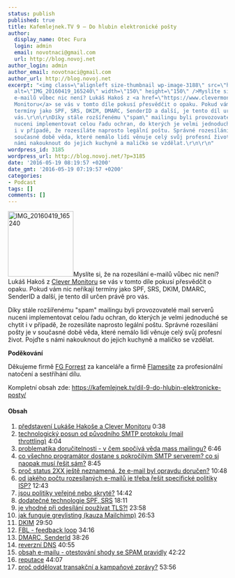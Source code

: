 ```yaml
---
status: publish
published: true
title: Kafemlejnek.TV 9 – Do hlubin elektronické pošty
author:
  display_name: Otec Fura
  login: admin
  email: novotnaci@gmail.com
  url: http://blog.novoj.net
author_login: admin
author_email: novotnaci@gmail.com
author_url: http://blog.novoj.net
excerpt: "<img class=\"alignleft size-thumbnail wp-image-3188\" src=\"http://blog.novoj.net/binary/2016/05/IMG_20160419_165240-150x150.jpg\"
  alt=\"IMG_20160419_165240\" width=\"150\" height=\"150\" />Myslíte si, že na rozesílání
  e-mailů vůbec nic není? Lukáš Hakoš z <a href=\"https://www.clevermonitor.com/cz/\">Clever
  Monitoru</a> se vás v tomto díle pokusí přesvědčit o opaku. Pokud vám nic neříkají
  termíny jako SPF, SRS, DKIM, DMARC, SenderID a další, je tento díl určen právě pro
  vás.\r\n\r\nDíky stále rozšířenému \"spam\" mailingu byli provozovatelé mail serverů
  nuceni implementovat celou řadu ochran, do kterých je velmi jednoduché se chytit
  i v případě, že rozesíláte naprosto legální poštu. Správné rozesílání pošty je v
  současné době věda, které nemálo lidí věnuje celý svůj profesní život. Pojďte s
  námi nakouknout do jejich kuchyně a maličko se vzdělat.\r\n\r\n"
wordpress_id: 3185
wordpress_url: http://blog.novoj.net/?p=3185
date: '2016-05-19 08:19:57 +0200'
date_gmt: '2016-05-19 07:19:57 +0200'
categories:
- Podcast
tags: []
comments: []
---
```

<p><img class="alignleft size-thumbnail wp-image-3188" src="http://blog.novoj.net/binary/2016/05/IMG_20160419_165240-150x150.jpg" alt="IMG_20160419_165240" width="150" height="150" />Myslíte si, že na rozesílání e-mailů vůbec nic není? Lukáš Hakoš z <a href="https://www.clevermonitor.com/cz/">Clever Monitoru</a> se vás v tomto díle pokusí přesvědčit o opaku. Pokud vám nic neříkají termíny jako SPF, SRS, DKIM, DMARC, SenderID a další, je tento díl určen právě pro vás.</p>
<p>Díky stále rozšířenému "spam" mailingu byli provozovatelé mail serverů nuceni implementovat celou řadu ochran, do kterých je velmi jednoduché se chytit i v případě, že rozesíláte naprosto legální poštu. Správné rozesílání pošty je v současné době věda, které nemálo lidí věnuje celý svůj profesní život. Pojďte s námi nakouknout do jejich kuchyně a maličko se vzdělat.</p>
<p><a id="more"></a><a id="more-3185"></a></p>
<p><strong>Poděkování</strong></p>
<p>Děkujeme firmě <a href="http://www.fg.cz/">FG Forrest</a> za kanceláře a firmě <a href="http://www.flamesite.cz/">Flamesite</a> za profesionální natočení a sestříhání dílu.</p>
<p>Kompletní obsah zde: <a href="https://kafemlejnek.tv/dil-9-do-hlubin-elektronicke-posty/" target="_blank">https://kafemlejnek.tv/dil-9-do-hlubin-elektronicke-posty/</a></p>
<h4>Obsah</h4>
<ol>
<li><a href="http://www.youtube.com/watch?v=xoccOazQNYU&amp;t=0m38s">představení Lukáše Hakoše a Clever Monitoru</a> 0:38</li>
<li><a href="http://www.youtube.com/watch?v=xoccOazQNYU&amp;t=4m04s">technologický posun od původního SMTP protokolu (mail throttling)</a> 4:04</li>
<li><a href="http://www.youtube.com/watch?v=xoccOazQNYU&amp;t=6m46s">problematika doručitelnosti - v čem spočívá věda mass mailingu?</a> 6:46</li>
<li><a href="http://www.youtube.com/watch?v=xoccOazQNYU&amp;t=8m45s">co všechno programátor dostane s pokročilým SMTP serverem? co si naopak musí řešit sám?</a> 8:45</li>
<li><a href="http://www.youtube.com/watch?v=xoccOazQNYU&amp;t=10m48s">proč status 2XX ještě neznamená, že e-mail byl opravdu doručen?</a> 10:48</li>
<li><a href="http://www.youtube.com/watch?v=xoccOazQNYU&amp;t=12m43s">od jakého počtu rozesílaných e-mailů je třeba řešit specifické politiky ISP?</a> 12:43</li>
<li><a href="http://www.youtube.com/watch?v=xoccOazQNYU&amp;t=14m42s">jsou politiky veřejné nebo skryté?</a> 14:42</li>
<li><a href="http://www.youtube.com/watch?v=xoccOazQNYU&amp;t=18m11s">dodatečné technologie SPF, SRS</a> 18:11</li>
<li><a href="http://www.youtube.com/watch?v=xoccOazQNYU&amp;t=23m58s">je vhodné při odesílání používat TLS?!</a> 23:58</li>
<li><a href="http://www.youtube.com/watch?v=xoccOazQNYU&amp;t=26m53s">jak funguje greylisting (kauza Mailchimp)</a> 26:53</li>
<li><a href="http://www.youtube.com/watch?v=xoccOazQNYU&amp;t=29m50s">DKIM</a> 29:50</li>
<li><a href="http://www.youtube.com/watch?v=xoccOazQNYU&amp;t=34m16s">FBL - feedback loop</a> 34:16</li>
<li><a href="http://www.youtube.com/watch?v=xoccOazQNYU&amp;t=38m26s">DMARC, SenderId</a> 38:26</li>
<li><a href="http://www.youtube.com/watch?v=xoccOazQNYU&amp;t=40m55s">reverzní DNS</a> 40:55</li>
<li><a href="http://www.youtube.com/watch?v=xoccOazQNYU&amp;t=42m22s">obsah e-mailu - otestování shody se SPAM pravidly</a> 42:22</li>
<li><a href="http://www.youtube.com/watch?v=xoccOazQNYU&amp;t=44m07s">reputace</a> 44:07</li>
<li><a href="http://www.youtube.com/watch?v=xoccOazQNYU&amp;t=53m56s">proč oddělovat transakční a kampaňové zprávy?</a> 53:56</li>
</ol>

